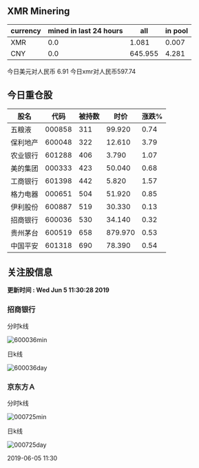 ## XMR Minering

|currency|mined in last 24 hours|all|in pool|
|---|---|---|---|
|XMR|0.0|1.081|0.007|
|CNY|0.0|645.955|4.281|

今日美元对人民币 6.91	今日xmr对人民币597.74


## 今日重仓股 

|股名|代码|被持数|时价|涨跌%|
|---|---|---|---|---|
|五粮液|000858|311|99.920|0.74|
|保利地产|600048|322|12.610|3.79|
|农业银行|601288|406|3.790|1.07|
|美的集团|000333|423|50.040|0.68|
|工商银行|601398|442|5.820|1.57|
|格力电器|000651|504|51.920|0.85|
|伊利股份|600887|519|30.330|0.13|
|招商银行|600036|530|34.140|0.32|
|贵州茅台|600519|658|879.970|0.53|
|中国平安|601318|690|78.390|0.54|

## 关注股信息
**更新时间 : Wed Jun  5 11:30:28 2019**
### 招商银行 
分时k线

![600036min](http://image.sinajs.cn/newchart/min/n/sh600036.gif)

日k线

![600036day](http://image.sinajs.cn/newchart/daily/n/sh600036.gif)

### 京东方Ａ 
分时k线

![000725min](http://image.sinajs.cn/newchart/min/n/sz000725.gif)

日k线

![000725day](http://image.sinajs.cn/newchart/daily/n/sz000725.gif)

2019-06-05 11:30